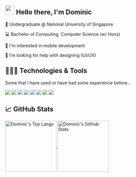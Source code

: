 ## <img src="https://raw.githubusercontent.com/MartinHeinz/MartinHeinz/master/wave.gif" width="30px"> Hello there, I'm Dominic 

:notebook_with_decorative_cover: Undergraduate @ National University of Singapore

:computer: Bachelor of Computing, Computer Science (w/ Hons)

:iphone: I'm interested in mobile development

🤔 I’m looking for help with designing (UI/UX)

## 👨🏻‍💻 Technologies & Tools
Some that I have used or have had some experience before...

<!--JavaScript, Java, Python, C#, Visual Basic (Excel), C-->

![](https://img.shields.io/badge/Code-JavaScript-informational?style=flat&logo=javascript&logoColor=white&color=0366d6)
![](https://img.shields.io/badge/Code-Java-informational?style=flat&logo=java&logoColor=white&color=0366d6)
![](https://img.shields.io/badge/Code-Python-informational?style=flat&logo=python&logoColor=white&color=0366d6)
![](https://img.shields.io/badge/Code-C-informational?style=flat&logo=c&logoColor=white&color=0366d6)
![](https://img.shields.io/badge/Editor-VSCode-informational?style=flat&logo=visual-studio-code&logoColor=white&color=0366d6)
![](https://img.shields.io/badge/Editor-Vim-informational?style=flat&logo=vim&logoColor=white&color=0366d6)
![](https://img.shields.io/badge/IDE-Eclipse-informational?style=flat&logo=eclipse&logoColor=white&color=0366d6)
![](https://img.shields.io/badge/IDE-AndroidStudio-informational?style=flat&logo=android-studio&logoColor=white&color=0366d6)

## &#x1f4c8; GitHub Stats
<a href="https://github.com/anuraghazra/convoychat">
  <img align="center" height="165" alt="Dominic's Top Langs" src="https://github-readme-stats.vercel.app/api/top-langs/?username=domsterthebot&card_width=250&hide=css&show_owner=true&show_icons=true&theme=default&count_private=true&layout=compact&cache_seconds=1800" />
</a>
<a href="https://github.com/anuraghazra/github-readme-stats">
  <img align="center" alt="Dominic's GitHub Stats" height="165" src="https://github-readme-stats.vercel.app/api?username=domsterthebot&show_icons=true&show_owner=true&theme=default&count_private=true&cache_seconds=1800&include_all_commits=true" />
</a>

<!--## 🧑🏻‍ Other Me's
<p align="center">
<a href = https://github.com/domsterthebot><img src='https://img.icons8.com/color/2x/github--v1.png' alt='github' height='40'></a>
<a href = ><img src='https://img.icons8.com/color/2x/linkedin.png' alt='linkedin' height='40'></a>-->

<!--## Status
![](https://img.shields.io/badge/still-updating-brightgreen?style=for-the-badge)-->


<!--
**domsterthebot/domsterthebot** is a ✨ _special_ ✨ repository because its `README.md` (this file) appears on your GitHub profile.

Here are some ideas to get you started:

- 🔭 I’m currently working on ...
- 🌱 I’m currently learning ...
- 👯 I’m looking to collaborate on ...
- 🤔 I’m looking for help with ...
- 💬 Ask me about ...
- 📫 How to reach me: ...
- 😄 Pronouns: ...
- ⚡ Fun fact: ...
-->
